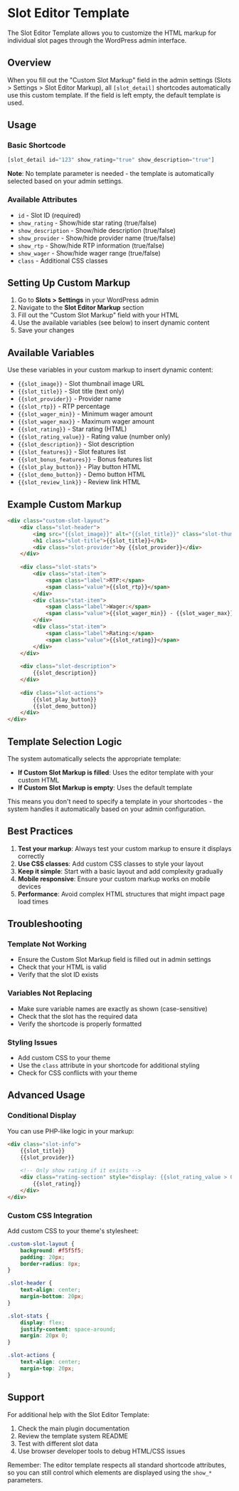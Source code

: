 # Slot Editor Template

The Slot Editor Template allows you to customize the HTML markup for individual slot pages through the WordPress admin interface.

## Overview

When you fill out the "Custom Slot Markup" field in the admin settings (Slots > Settings > Slot Editor Markup), all `[slot_detail]` shortcodes automatically use this custom template. If the field is left empty, the default template is used.

## Usage

### Basic Shortcode
```php
[slot_detail id="123" show_rating="true" show_description="true"]
```

**Note**: No template parameter is needed - the template is automatically selected based on your admin settings.

### Available Attributes
- `id` - Slot ID (required)
- `show_rating` - Show/hide star rating (true/false)
- `show_description` - Show/hide description (true/false)
- `show_provider` - Show/hide provider name (true/false)
- `show_rtp` - Show/hide RTP information (true/false)
- `show_wager` - Show/hide wager range (true/false)
- `class` - Additional CSS classes

## Setting Up Custom Markup

1. Go to **Slots > Settings** in your WordPress admin
2. Navigate to the **Slot Editor Markup** section
3. Fill out the "Custom Slot Markup" field with your HTML
4. Use the available variables (see below) to insert dynamic content
5. Save your changes

## Available Variables

Use these variables in your custom markup to insert dynamic content:

- `{{slot_image}}` - Slot thumbnail image URL
- `{{slot_title}}` - Slot title (text only)
- `{{slot_provider}}` - Provider name
- `{{slot_rtp}}` - RTP percentage
- `{{slot_wager_min}}` - Minimum wager amount
- `{{slot_wager_max}}` - Maximum wager amount
- `{{slot_rating}}` - Star rating (HTML)
- `{{slot_rating_value}}` - Rating value (number only)
- `{{slot_description}}` - Slot description
- `{{slot_features}}` - Slot features list
- `{{slot_bonus_features}}` - Bonus features list
- `{{slot_play_button}}` - Play button HTML
- `{{slot_demo_button}}` - Demo button HTML
- `{{slot_review_link}}` - Review link HTML

## Example Custom Markup

```html
<div class="custom-slot-layout">
    <div class="slot-header">
        <img src="{{slot_image}}" alt="{{slot_title}}" class="slot-thumbnail">
        <h1 class="slot-title">{{slot_title}}</h1>
        <div class="slot-provider">by {{slot_provider}}</div>
    </div>
    
    <div class="slot-stats">
        <div class="stat-item">
            <span class="label">RTP:</span>
            <span class="value">{{slot_rtp}}</span>
        </div>
        <div class="stat-item">
            <span class="label">Wager:</span>
            <span class="value">{{slot_wager_min}} - {{slot_wager_max}}</span>
        </div>
        <div class="stat-item">
            <span class="label">Rating:</span>
            <span class="value">{{slot_rating}}</span>
        </div>
    </div>
    
    <div class="slot-description">
        {{slot_description}}
    </div>
    
    <div class="slot-actions">
        {{slot_play_button}}
        {{slot_demo_button}}
    </div>
</div>
```

## Template Selection Logic

The system automatically selects the appropriate template:

- **If Custom Slot Markup is filled**: Uses the editor template with your custom HTML
- **If Custom Slot Markup is empty**: Uses the default template

This means you don't need to specify a template in your shortcodes - the system handles it automatically based on your admin configuration.

## Best Practices

1. **Test your markup**: Always test your custom markup to ensure it displays correctly
2. **Use CSS classes**: Add custom CSS classes to style your layout
3. **Keep it simple**: Start with a basic layout and add complexity gradually
4. **Mobile responsive**: Ensure your custom markup works on mobile devices
5. **Performance**: Avoid complex HTML structures that might impact page load times

## Troubleshooting

### Template Not Working
- Ensure the Custom Slot Markup field is filled out in admin settings
- Check that your HTML is valid
- Verify that the slot ID exists

### Variables Not Replacing
- Make sure variable names are exactly as shown (case-sensitive)
- Check that the slot has the required data
- Verify the shortcode is properly formatted

### Styling Issues
- Add custom CSS to your theme
- Use the `class` attribute in your shortcode for additional styling
- Check for CSS conflicts with your theme

## Advanced Usage

### Conditional Display
You can use PHP-like logic in your markup:

```html
<div class="slot-info">
    {{slot_title}}
    {{slot_provider}}
    
    <!-- Only show rating if it exists -->
    <div class="rating-section" style="display: {{slot_rating_value > 0 ? 'block' : 'none'}}">
        {{slot_rating}}
    </div>
</div>
```

### Custom CSS Integration
Add custom CSS to your theme's stylesheet:

```css
.custom-slot-layout {
    background: #f5f5f5;
    padding: 20px;
    border-radius: 8px;
}

.slot-header {
    text-align: center;
    margin-bottom: 20px;
}

.slot-stats {
    display: flex;
    justify-content: space-around;
    margin: 20px 0;
}

.slot-actions {
    text-align: center;
    margin-top: 20px;
}
```

## Support

For additional help with the Slot Editor Template:

1. Check the main plugin documentation
2. Review the template system README
3. Test with different slot data
4. Use browser developer tools to debug HTML/CSS issues

Remember: The editor template respects all standard shortcode attributes, so you can still control which elements are displayed using the `show_*` parameters.
